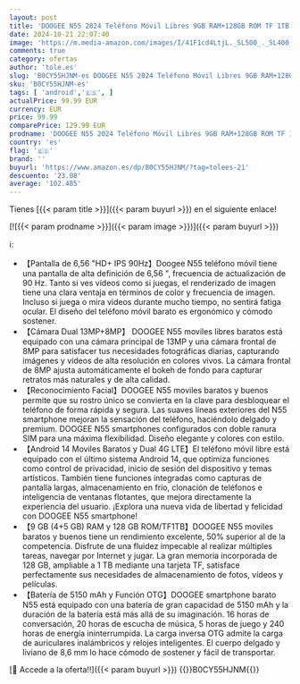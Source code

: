 ```yaml
---
layout: post
title: 'DOOGEE N55 2024 Teléfono Móvil Libres 9GB RAM+128GB ROM TF 1TB   6 56 Pulgadas HD+ Smartphone Libre Android 14  13MP AI Cámara  5150mAh Batería  4G Dual SIM  Octa-Core/OTG/GPS/Face ID Negro'
date: 2024-10-21 22:07:40
image: 'https://m.media-amazon.com/images/I/41F1cd4LtjL._SL500_._SL400_.jpg'
comments: true
category: ofertas
author: 'tole.es'
slug: 'B0CY55HJNM-es DOOGEE N55 2024 Teléfono Móvil Libres 9GB RAM+128GB ROM TF...'
sku: 'B0CY55HJNM-es'
tags: [ 'android','🇪🇸', ]
actualPrice: 99.99 EUR
currency: EUR
price: 99.99
comparePrice: 129.99 EUR
prodname: 'DOOGEE N55 2024 Teléfono Móvil Libres 9GB RAM+128GB ROM TF 1TB   6 56 Pulgadas HD+ Smartphone Libre Android 14  13MP AI Cámara  5150mAh Batería  4G Dual SIM  Octa-Core/OTG/GPS/Face ID Negro'
country: 'es'
flag: '🇪🇸'
brand: ''
buyurl: 'https://www.amazon.es/dp/B0CY55HJNM/?tag=tolees-21'
descuento: '23.08'
average: '102.485'
---
```


Tienes [{{< param title >}}]({{< param buyurl >}}) en el siguiente enlace!

[![{{< param prodname >}}]({{< param image >}})]({{< param buyurl >}})

ℹ️:

- 【Pantalla de 6,56 "HD+ IPS 90Hz】Doogee N55 teléfono móvil tiene una pantalla de alta definición de 6,56 ", frecuencia de actualización de 90 Hz. Tanto si ves vídeos como si juegas, el renderizado de imagen tiene una clara ventaja en términos de color y frecuencia de imagen. Incluso si juega o mira videos durante mucho tiempo, no sentirá fatiga ocular. El diseño del teléfono móvil barato es ergonómico y cómodo sostener.
- 【Cámara Dual 13MP+8MP】 DOOGEE N55 moviles libres baratos está equipado con una cámara principal de 13MP y una cámara frontal de 8MP para satisfacer tus necesidades fotográficas diarias, capturando imágenes y vídeos de alta resolución en colores vivos. La cámara frontal de 8MP ajusta automáticamente el bokeh de fondo para capturar retratos más naturales y de alta calidad.
- 【Reconocimiento Facial】DOOGEE N55 moviles baratos y buenos permite que su rostro único se convierta en la clave para desbloquear el teléfono de forma rápida y segura. Las suaves líneas exteriores del N55 smartphone mejoran la sensación del teléfono, haciéndolo delgado y premium. DOOGEE N55 smartphones configurados con doble ranura SIM para una máxima flexibilidad. Diseño elegante y colores con estilo.
- 【Android 14 Moviles Baratos y Dual 4G LTE】El teléfono móvil libre está equipado con el último sistema Android 14, que optimiza funciones como control de privacidad, inicio de sesión del dispositivo y temas artísticos. También tiene funciones integradas como capturas de pantalla largas, almacenamiento en frío, clonación de teléfonos e inteligencia de ventanas flotantes, que mejora directamente la experiencia del usuario. ¡Explora una nueva vida de libertad y felicidad con DOOGEE N55 smartphone!
- 【9 GB (4+5 GB) RAM y 128 GB ROM/TF1TB】DOOGEE N55 moviles baratos y buenos tiene un rendimiento excelente, 50% superior al de la competencia. Disfrute de una fluidez impecable al realizar múltiples tareas, navegar por Internet y jugar. La gran memoria incorporada de 128 GB, ampliable a 1 TB mediante una tarjeta TF, satisface perfectamente sus necesidades de almacenamiento de fotos, vídeos y películas.
- 【Batería de 5150 mAh y Función OTG】DOOGEE smartphone barato N55 está equipado con una batería de gran capacidad de 5150 mAh y la duración de la batería está más allá de su imaginación. 16 horas de conversación, 20 horas de escucha de música, 5 horas de juego y 240 horas de energía ininterrumpida. La carga inversa OTG admite la carga de auriculares inalámbricos y relojes inteligentes. El cuerpo delgado y liviano de 8,6 mm lo hace cómodo de sostener y fácil de transportar.

[🛒 Accede a la oferta!!]({{< param buyurl >}})
{{<world>}}B0CY55HJNM{{</world>}}
